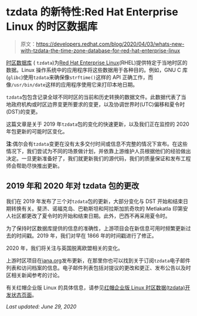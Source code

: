 # tzdata 的新特性:Red Hat Enterprise Linux 的时区数据库

> 原文：<https://developers.redhat.com/blog/2020/04/03/whats-new-with-tzdata-the-time-zone-database-for-red-hat-enterprise-linux>

[时区数据库](https://www.iana.org/time-zones) ( `tzdata`)为[Red Hat Enterprise Linux](https://developers.redhat.com/products/rhel/overview/)(RHEL)提供特定于当地时区的数据。Linux 操作系统中的应用程序将这些数据用于各种目的。例如，GNU C 库(`glibc`)使用`tzdata`来确保像`strftime()`这样的 API 正确工作，而像`/usr/bin/date`这样的应用程序使用它来打印本地日期。

`tzdata`包包含记录全球不同时区的当前和历史转换的数据文件。此数据代表了当地政府机构或时区边界变更所要求的变更，以及协调世界时(UTC)偏移和夏令时(DST)的变更。

这篇文章是关于 2019 年`tzdata`包的变化的快速更新，以及我们正在监控的 2020 年包更新的可能时区变化。

**注**:偶尔会有`tzdata`变更在没有太多交付时间或信息不完整的情况下宣布。在这些情况下，我们尝试为不同的场景做计划，并依靠上游维护人员根据他们的经验做出决定。一旦更新准备好了，我们就更新我们的源代码，我们的质量保证和发布工程师会帮助尽快推出更新。

## 2019 年和 2020 年对 tzdata 包的更改

我们在 2019 年发布了三个对`tzdata`包的更新，大部分变化与 DST 开始和结束日期转换有关。斐济、诺福克岛、巴勒斯坦和阿拉斯加凯奇坎的 Metlakatla 印第安人社区都更改了夏令时的开始和结束日期。此外，巴西不再采用夏令时。

为了保持时区数据库提供的信息的准确性，上游项目会在新信息可用时频繁更新过去的时间戳。2019 年，我们对早在 1866 年的时间戳进行了修正。

2020 年，我们将关注与英国脱离欧盟相关的变化。

上游时区项目在[iana.org](http://www.iana.org/time-zones)发布更新，在那里你也可以找到关于订阅`tzdata`电子邮件列表和访问档案的信息。电子邮件列表包括对提议的更改和更正、发布公告以及时区相关新闻参考的讨论。

有关红帽企业版 Linux 的具体信息，请参见[红帽企业版 Linux 时区数据(tzdata)开发状态页面](https://access.redhat.com/articles/1187353)。

*Last updated: June 29, 2020*